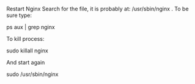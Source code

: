 

Restart Nginx
Search for the file, it is probably at: /usr/sbin/nginx . 
To be sure type:

ps aux | grep nginx

To kill process:

sudo killall nginx

And start again 

sudo /usr/sbin/nginx